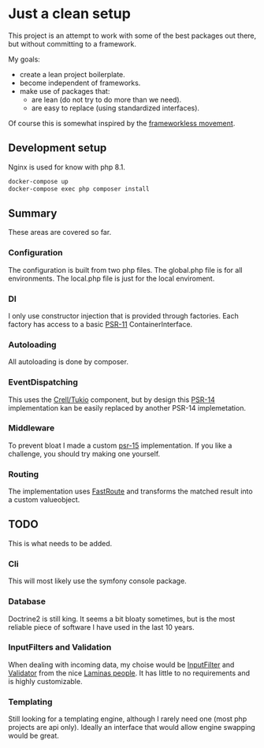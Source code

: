 # Just  a clean setup

This project is an attempt to work with some of the best packages out there, but without committing to a framework.

My goals:
- create a lean project boilerplate.
- become independent of frameworks.
- make use of packages that:
  - are lean (do not try to do more than we need). 
  - are easy to replace (using standardized interfaces).

Of course this is somewhat inspired by the [frameworkless movement](https://www.frameworklessmovement.org/).

## Development setup
Nginx is used for know with php 8.1.

```bash
docker-compose up
docker-compose exec php composer install
```

## Summary 
These areas are covered so far.

### Configuration
The configuration is built from two php files. The global.php file is for all environments. The local.php file is just for the local enviroment. 

### DI
I only use constructor injection that is provided through factories. Each factory has access to a basic [PSR-11](http://www.php-fig.org/psr/psr-11/) ContainerInterface.

### Autoloading
All autoloading is done by composer.

### EventDispatching
This uses the [Crell/Tukio](https://github.com/Crell/Tukio) component, but by design this [PSR-14](http://www.php-fig.org/psr/psr-14/) implementation kan be easily replaced by another PSR-14 implemetation.

### Middleware
To prevent bloat I made a custom [psr-15](https://github.com/php-fig/fig-standards/blob/master/accepted/PSR-15-request-handlers.md) implementation. If you like a challenge, you should try making one yourself. 

### Routing
The implementation uses [FastRoute](https://github.com/nikic/FastRoute) and transforms the matched result into a custom valueobject.

## TODO
This is what needs to be added.

### Cli
This will most likely use the symfony console package. 

### Database
Doctrine2 is still king. It seems a bit bloaty sometimes, but is the most reliable piece of software I have used in the last 10 years.

### InputFilters and Validation
When dealing with incoming data, my choise would be [InputFilter](https://docs.laminas.dev/laminas-inputfilter/) and [Validator](https://docs.laminas.dev/laminas-validator/) from the nice [Laminas people](https://getlaminas.org/). It has little to no requirements and is highly customizable. 

### Templating
Still looking for a templating engine, although I rarely need one (most php projects are api only). Ideally an interface that would allow engine swapping would be great.


